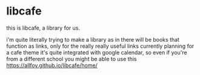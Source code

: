 # libcafe
this is libcafe, a library for us.

i'm quite literally trying to make a library as in there will be books that function as links, only for the really really useful links
currently planning for a cafe theme
it's quite integrated with google calendar, so even if you're from a different school you might be able to use this
https://allfoy.github.io/libcafe/home/
